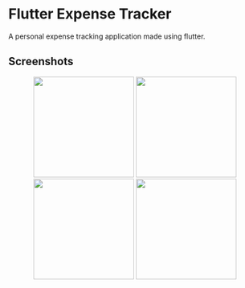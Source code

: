 # Flutter Expense Tracker 

A personal expense tracking application made using flutter.

## Screenshots 

<p align="middle">
  <img src="https://user-images.githubusercontent.com/92013594/206896160-917e18e2-3626-49d1-9901-0c6437013e05.png" width="200" />
  <img src="https://user-images.githubusercontent.com/92013594/206896316-ecbfe578-282a-4a49-b715-fa485f1be77d.png" width="200" /> 
  <img src="https://user-images.githubusercontent.com/92013594/206896319-16cb7676-fa06-4324-bee5-80970dd76e84.png" width="200" />
  <img src="https://user-images.githubusercontent.com/92013594/206896425-338b79c0-a04b-49f6-9ae6-da0bef2fbeaf.png" width="200" />
</p>

